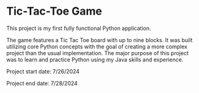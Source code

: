 # Tic-Tac-Toe Game

This project is my first fully functional Python application.

The game features a Tic Tac Toe board with up to nine blocks. It was built utilizing core Python concepts with the goal of creating a more complex project than the usual implementation. 
The major purpose of this project was to learn and practice Python using my Java skills and experience.


Project start date: 7/26/2024

Project end date: 7/28/2024
